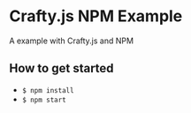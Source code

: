 # Crafty.js NPM Example

A example with Crafty.js and NPM

## How to get started

- `$ npm install`
- `$ npm start`
